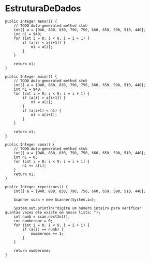 # EstruturaDeDados


	public Integer menor() {
		// TODO Auto-generated method stub
		int[] a = {940, 880, 830, 790, 750, 660, 650, 590, 510, 440};
		int n1 = 940;
		for (int i = 0; i < 8; i = i + 1) {
			if (a[i] < a[i+1]) {
				n1 = a[i];
			}
		}
		
		return n1;
	}
	
	public Integer maior() {
		// TODO Auto-generated method stub
		int[] a = {940, 880, 830, 790, 750, 660, 650, 590, 510, 440};
		int n1 = 940;
		for (int i = 0; i < 8; i = i + 1) {
			if (a[i] > a[i+1]) {
				n1 = a[i];
			}
			if (a[i+1] < n1) {
				n1 = a[i+1];
			}
		}
		
		return n1;
	}

	public Integer soma() {
		// TODO Auto-generated method stub
		int[] a = {940, 880, 830, 790, 750, 660, 650, 590, 510, 440};
		int n1 = 0;
		for (int i = 0; i < 9; i = i + 1) {
			n1 += a[i];
		}
		return n1;
	}
  
	public Integer repeticoes() {
		int[] a = {940, 880, 830, 790, 750, 660, 650, 590, 510, 440};
		
		Scanner scan = new Scanner(System.in);
		
		System.out.println("digite um numero inteiro para verificar quantas vezes ele existe em nossa lista: ");
		int numb = scan.nextInt();
		int numberone = 0;
		for (int i = 0; i < 9; i = i + i) {
			if (a[i] == numb) {
				numberone += 1;
			}
		}
			
		return numberone;
	}
  
